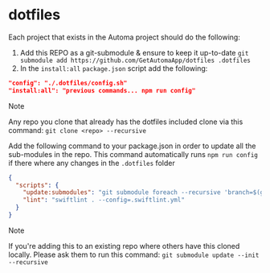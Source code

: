 # dotfiles

Each project that exists in the Automa project should do the following:
1. Add this REPO as a git-submodule & ensure to keep it up-to-date `git submodule add https://github.com/GetAutomaApp/dotfiles .dotfiles`
2. In the `install:all` `package.json` script add the following:
```json
"config": "./.dotfiles/config.sh"
"install:all": "previous commands... npm run config"
```

> [!NOTE]
> Any repo you clone that already has the dotfiles included clone via this command: `git clone <repo> --recursive` 

Add the following command to your package.json in order to update all the sub-modules in the repo.
This command automatically runs `npm run config` if there where any changes in the `.dotfiles` folder
```json
{
  "scripts": {
    "update:submodules": "git submodule foreach --recursive 'branch=$(git remote show origin | awk \"/HEAD branch/ {print \\$NF}\"); git checkout $branch && git pull origin $branch' && CHANGED=$(git status --porcelain | grep '^ M \\.dotfiles' || true) && if [ -n \"$CHANGED\" ]; then npm run config; fi && git add -A && git commit -m \"chore: update submodules\" || echo 'No changes to commit'",
    "lint": "swiftlint . --config=.swiftlint.yml"
  }
}
```
> [!NOTE]
> If you're adding this to an existing repo where others have this cloned locally. Please ask them to run this command: `git submodule update --init --recursive`
